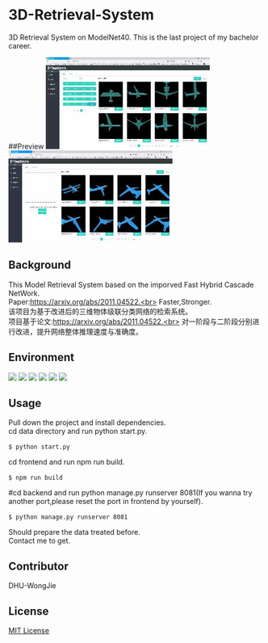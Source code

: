 # 3D-Retrieval-System
3D Retrieval System on ModelNet40.
This is the last project of my bachelor career.

##Preview
<img src="https://github.com/CorleoneJW/3D-Retrieval-System/blob/main/readmesrc/%E6%A8%A1%E5%9E%8B%E5%BA%93.gif"/>
<img src="https://github.com/CorleoneJW/3D-Retrieval-System/blob/main/readmesrc/%E6%A8%A1%E5%9E%8B%E6%A3%80%E7%B4%A2.gif"/>

## Background
This Model Retrieval System based on the imporved Fast Hybrid Cascade NetWork.<br>
Paper:https://arxiv.org/abs/2011.04522.<br>
Faster,Stronger.<br>
该项目为基于改进后的三维物体级联分类网络的检索系统。<br>
项目基于论文:https://arxiv.org/abs/2011.04522.<br>
对一阶段与二阶段分别进行改进，提升网络整体推理速度与准确度。<br>

## Environment
<p>
<img src="https://img.shields.io/badge/Build-Success-green" />
<img src="https://img.shields.io/badge/Vue-3.0-blue" />
<img src="https://img.shields.io/badge/Django-3.1.7-blue" />
<img src="https://img.shields.io/badge/Python-3.6.13-blue" />
<img src="https://img.shields.io/badge/Pytorch-1.8.1-blue" />
<img src="https://img.shields.io/badge/Cuda-10.2.89-blue" />
</p>

## Usage
Pull down the project and install dependencies.<br>
cd data directory and run python start.py.<br>
```
$ python start.py
```
cd frontend and run npm run build.<br>
```
$ npm run build
```
#cd backend and run python manage.py runserver 8081(If you wanna try another port,please reset the port in frontend by yourself).<br>
```
$ python manage.py runserver 8081
```
Should prepare the data treated before.<br>
Contact me to get.<br>

## Contributor
DHU-WongJie<br>

## License
<a href="https://github.com/CorleoneJW/3D-Retrieval-System/blob/main/LICENSE">MIT License</a>
